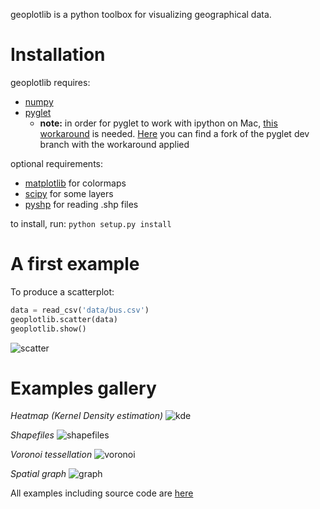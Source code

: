 geoplotlib is a python toolbox for visualizing geographical data. 

# Installation

geoplotlib requires:
* [numpy](http://www.numpy.org/)
* [pyglet](http://www.pyglet.org/)
	* **note:** in order for pyglet to work with ipython on Mac, [this workaround](https://code.google.com/p/pyglet/issues/detail?id=728) is needed. [Here](https://code.google.com/r/andreacuttone-pyglet-multipleruns/) you can find a fork of the pyglet dev branch with the workaround applied

optional requirements:
* [matplotlib](http://matplotlib.org/) for colormaps
* [scipy](http://www.scipy.org) for some layers
* [pyshp](https://github.com/GeospatialPython/pyshp) for reading .shp files

to install, run:
```python setup.py install```

# A first example
To produce a scatterplot:

```python
data = read_csv('data/bus.csv')
geoplotlib.scatter(data)
geoplotlib.show()
```

![scatter](https://raw.githubusercontent.com/andrea-cuttone/geoplotlib/master/examples/screenshots/scatter.png)


# Examples gallery

_Heatmap (Kernel Density estimation)_
![kde](https://raw.githubusercontent.com/andrea-cuttone/geoplotlib/master/examples/screenshots/kde1.png)

_Shapefiles_
![shapefiles](https://raw.githubusercontent.com/andrea-cuttone/geoplotlib/master/examples/screenshots/shapefiles.png)

_Voronoi tessellation_
![voronoi](https://raw.githubusercontent.com/andrea-cuttone/geoplotlib/master/examples/screenshots/voronoi-filled.png)

_Spatial graph_
![graph](https://raw.githubusercontent.com/andrea-cuttone/geoplotlib/master/examples/screenshots/graph-flights.png)

All examples including source code are [here](https://github.com/andrea-cuttone/geoplotlib/tree/master/examples)
